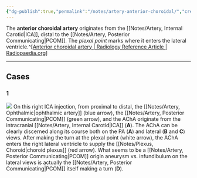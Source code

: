 ```yaml
---
{"dg-publish":true,"permalink":"/notes/artery-anterior-choroidal/","created":"2023-10-19T13:25:29.703-07:00","updated":"2023-10-19T14:01:45.731-07:00"}
---
```


The **anterior choroidal artery** originates from the [[Notes/Artery, Internal Carotid\|ICA]], distal to the [[Notes/Artery, Posterior Communicating\|PCOM]]. The *plexal point* marks where it enters the lateral ventricle.^[[Anterior choroidal artery | Radiology Reference Article | Radiopaedia.org](https://radiopaedia.org/articles/anterior-choroidal-artery)]

---

## Cases

### 1

![](https://i.imgur.com/Mqp0OTQ.jpg)
On this right ICA injection, from proximal to distal, the [[Notes/Artery, Ophthalmic\|ophthalmic artery]] (blue arrow), the [[Notes/Artery, Posterior Communicating\|PCOM]] (green arrow), and the AChA originate from the intracranial [[Notes/Artery, Internal Carotid\|ICA]] (**A**). The AChA can be clearly discerned along its course both on the PA (**A**) and lateral (**B** and **C**) views. After making the turn at the plexal point (white arrow), the AChA enters the right lateral ventricle to supply the [[Notes/Plexus, Choroid\|choroid plexus]] (red arrow). What seems to be a [[Notes/Artery, Posterior Communicating\|PCOM]] origin aneurysm vs. infundibulum on the lateral views is actually the [[Notes/Artery, Posterior Communicating\|PCOM]] itself making a turn (**D**).